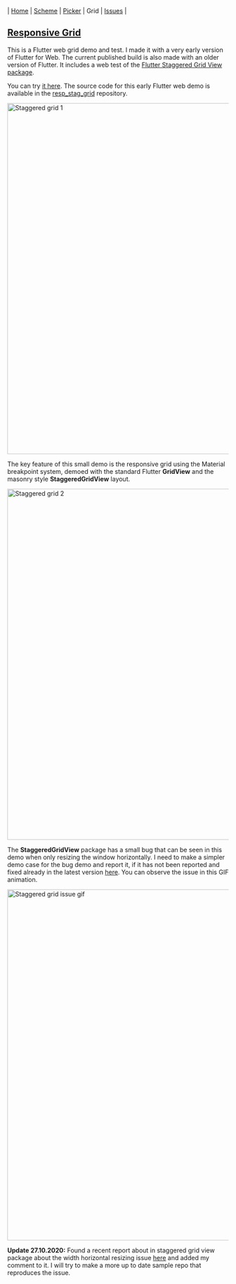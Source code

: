 | [Home](https://rydmike.com/) | [Scheme](colorscheme) | [Picker](colorpicker) | Grid | [Issues](flutterissues) |

## [Responsive Grid](http://rydmike.com/gridtest)
This is a Flutter web grid demo and test. I made it with a very early version of Flutter for Web. The current published build is also made with an older version of Flutter. It includes a web test of the [Flutter Staggered Grid View package](https://pub.dev/packages/flutter_staggered_grid_view).

You can try [it here](http://rydmike.com/gridtest/#/). The source code for this early Flutter web demo is available in the [resp_stag_grid](https://github.com/rydmike/resp_stag_grid) repository. 

<img src="https://rydmike.com/assets/stag_grid1.png?raw=true" alt="Staggered grid 1" width="800"/>

The key feature of this small demo is the responsive grid using the Material breakpoint system, demoed with the standard Flutter **GridView** and the masonry style **StaggeredGridView** layout.

<img src="https://rydmike.com/assets/stag_grid2.png?raw=true" alt="Staggered grid 2" width="800"/>

The **StaggeredGridView** package has a small bug that can be seen in this demo when only resizing the window horizontally. I need to make a simpler demo case for the bug demo and report it, if it has not been reported and fixed already in the latest version [here](https://github.com/letsar/flutter_staggered_grid_view). You can observe the issue in this GIF animation.

<img src="https://rydmike.com/assets/StagGridIssueDemo1.gif?raw=true" alt="Staggered grid issue gif" width="800"/>

**Update 27.10.2020:** Found a recent report about in staggered grid view package about the width horizontal resizing issue [here](https://github.com/letsar/flutter_staggered_grid_view/issues/138) and added my comment to it. I will try to make a more up to date sample repo that reproduces the issue.
